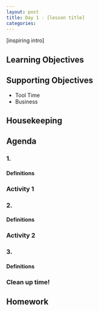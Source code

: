 ```yaml
---
layout: post
title: Day 1 - [lesson title]
categories: 
---
```

[inspiring intro]

## Learning Objectives

## Supporting Objectives
- Tool Time
- Business

## Housekeeping

## Agenda

### 1. 
#### Definitions
<dl>
  <dt></dt>
  <dd></dd>
</dl>

### Activity 1

### 2. 
#### Definitions
<dl>
  <dt></dt>
  <dd></dd>
</dl>

### Activity 2

### 3. 
#### Definitions
<dl>
  <dt></dt>
  <dd></dd>
</dl>

### Clean up time!

## Homework